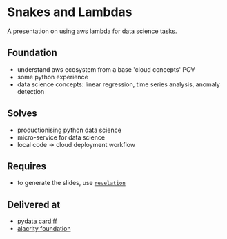 # Snakes and Lambdas

A presentation on using aws lambda for data science tasks. 

## Foundation

* understand aws ecosystem from a base 'cloud concepts' POV
* some python experience
* data science concepts: linear regression, time series analysis, anomaly detection

## Solves
* productionising python data science 
* micro-service for data science
* local code -> cloud deployment workflow

## Requires
* to generate the slides, use [`revelation`](https://pypi.org/project/revelation/)

## Delivered at
* [pydata cardiff](https://www.meetup.com/PyData-Cardiff-Meetup/)
* [alacrity foundation](https://www.alacrityfoundation.co.uk/)